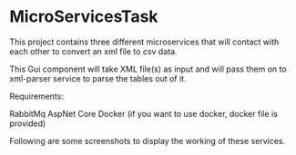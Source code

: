 # MicroServicesTask
This project contains three different microservices that will contact with each other to convert an xml file to csv data.

This Gui component will take XML file(s) as input and will pass them on to xml-parser service to parse the tables out of it.

Requirements:

RabbitMq
AspNet Core
Docker (if you want to use docker, docker file is provided)

Following are some screenshots to display the working of these services.
